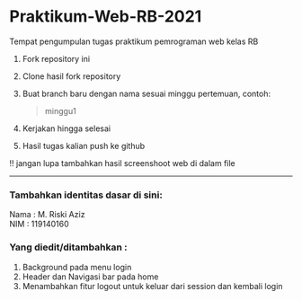# Praktikum-Web-RB-2021
Tempat pengumpulan tugas praktikum pemrograman web kelas RB

1. Fork repository ini 
2. Clone hasil fork repository
3. Buat branch baru dengan nama sesuai minggu pertemuan, contoh:
    > minggu1
 
4. Kerjakan hingga selesai
5. Hasil tugas kalian push ke github

:bangbang:
jangan lupa tambahkan hasil screenshoot web di dalam file

<hr>

### Tambahkan identitas dasar di sini: 

Nama  : M. Riski Aziz
<br>
NIM   : 119140160
<br>

### Yang diedit/ditambahkan :
1. Background pada menu login
2. Header dan Navigasi bar pada home
3. Menambahkan fitur logout untuk keluar dari session dan 
   kembali login